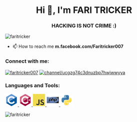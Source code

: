 <h1 align="center">Hi 👋, I'm FARI TRICKER</h1>
<h3 align="center">HACKING IS NOT CRIME :)</h3>

<p align="left"> <img src="https://komarev.com/ghpvc/?username=faritricker&label=Profile%20views&color=0e75b6&style=flat" alt="faritricker" /> </p>

- 📫 How to reach me **m.facebook.com/Faritricker007**

<h3 align="left">Connect with me:</h3>
<p align="left">
<a href="https://fb.com/faritricker007" target="blank"><img align="center" src="https://raw.githubusercontent.com/rahuldkjain/github-profile-readme-generator/master/src/images/icons/Social/facebook.svg" alt="faritricker007" height="30" width="40" /></a>
<a href="https://www.youtube.com/c/channel/ucgzg74c3dnuzbp7hwjwwyya" target="blank"><img align="center" src="https://raw.githubusercontent.com/rahuldkjain/github-profile-readme-generator/master/src/images/icons/Social/youtube.svg" alt="channel/ucgzg74c3dnuzbp7hwjwwyya" height="30" width="40" /></a>
</p>

<h3 align="left">Languages and Tools:</h3>
<p align="left"> <a href="https://www.cprogramming.com/" target="_blank"> <img src="https://raw.githubusercontent.com/devicons/devicon/master/icons/c/c-original.svg" alt="c" width="40" height="40"/> </a> <a href="https://www.w3schools.com/cpp/" target="_blank"> <img src="https://raw.githubusercontent.com/devicons/devicon/master/icons/cplusplus/cplusplus-original.svg" alt="cplusplus" width="40" height="40"/> </a> <a href="https://developer.mozilla.org/en-US/docs/Web/JavaScript" target="_blank"> <img src="https://raw.githubusercontent.com/devicons/devicon/master/icons/javascript/javascript-original.svg" alt="javascript" width="40" height="40"/> </a> <a href="https://www.php.net" target="_blank"> <img src="https://raw.githubusercontent.com/devicons/devicon/master/icons/php/php-original.svg" alt="php" width="40" height="40"/> </a> <a href="https://www.python.org" target="_blank"> <img src="https://raw.githubusercontent.com/devicons/devicon/master/icons/python/python-original.svg" alt="python" width="40" height="40"/> </a> </p>

<p><img align="center" src="https://github-readme-streak-stats.herokuapp.com/?user=faritricker&" alt="faritricker" /></p>
